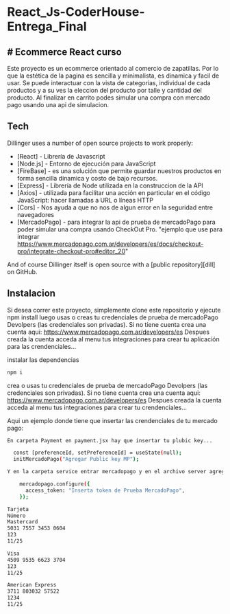 # React_Js-CoderHouse-Entrega_Final

## # Ecommerce React curso

Este proyecto es un ecommerce orientado al comercio de zapatillas. 
Por lo que la estética de la pagina es sencilla y minimalista, es dinamica y facil de usar.
Se puede interactuar con la vista de categorias, individual de cada productos y a su ves la eleccion del producto por talle y cantidad del producto.
Al finalizar en carrito podes simular una compra con mercado pago usando una api de simulacion.

## Tech

Dillinger uses a number of open source projects to work properly:

- [React] - Librería de Javascript
- [Node.js] - Entorno de ejecución para JavaScript
- [FireBase] - es una solución que permite guardar nuestros productos en forma sencilla dinamica y costo de bajo recursos.
- [Express] - Librería de Node utilizada en la construccion de la API
- [Axios] - utilizada para facilitar una acción en particular en el código JavaScript: hacer llamadas a URL o líneas HTTP
- [Cors] - Nos ayuda a que no nos de algun error en la seguridad entre navegadores
- [MercadoPago] - para integrar la api de prueba de mercadoPago para poder simular una compra usando CheckOut Pro. "ejemplo que use para integrar https://www.mercadopago.com.ar/developers/es/docs/checkout-pro/integrate-checkout-pro#editor_20"


And of course Dillinger itself is open source with a [public repository][dill]
 on GitHub.

## Instalacion 

Si desea correr este proyecto, simplemente clone este repositorio y ejecute npm install luego usas o creas tu credenciales de prueba
de mercadoPago Devolpers (las credenciales son privadas).
Si no tiene cuenta crea una cuenta aqui: https://www.mercadopago.com.ar/developers/es
Despues creada la cuenta acceda al menu tus integraciones para crear tu aplicación para las crendenciales...

instalar las dependencias

```sh
npm i
```
crea o usas tu credenciales de prueba
de mercadoPago Devolpers (las credenciales son privadas).
Si no tiene cuenta crea una cuenta aqui: https://www.mercadopago.com.ar/developers/es
Despues creada la cuenta acceda al menu tus integraciones para crear tu crendenciales...

Aqui un ejemplo donde tiene que insertar las crendenciales de tu mercado pago:

```sh
En carpeta Payment en payment.jsx hay que insertar tu plubic key... 

  const [preferenceId, setPreferenceId] = useState(null);
  initMercadoPago("Agregar Public key MP");
```
```sh
Y en la carpeta service entrar mercadopago y en el archivo server agregar la credencial de prueba de mercadopago...

    mercadopago.configure({
      access_token: "Inserta token de Prueba MercadoPago",
    });
```

```sh
Tarjeta
Número
Mastercard
5031 7557 3453 0604
123
11/25

Visa
4509 9535 6623 3704
123
11/25

American Express
3711 803032 57522
1234
11/25

```










